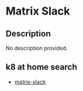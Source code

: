 # Matrix Slack

## Description

No description provided.

## k8 at home search

- [matrix-slack](https://nanne.dev/k8s-at-home-search/#/matrix-slack)
